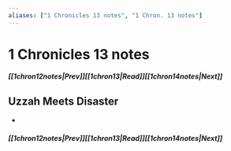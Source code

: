 ```yaml
---
aliases: ["1 Chronicles 13 notes", "1 Chron. 13 notes"]
---
```

# 1 Chronicles 13 notes
##### <span class=arrow-left></span>[[1chron12notes|Prev]]<span class=navigation-separator></span>[[1chron13|Read]]<span class=navigation-separator></span>[[1chron14notes|Next]]<span class=arrow-right></span>
## Uzzah Meets Disaster
- 
##### <span class=arrow-left></span>[[1chron12notes|Prev]]<span class=navigation-separator></span>[[1chron13|Read]]<span class=navigation-separator></span>[[1chron14notes|Next]]<span class=arrow-right></span>